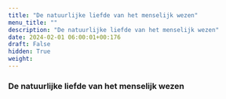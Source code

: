 ```yaml
---
title: "De natuurlijke liefde van het menselijk wezen"
menu_title: ""
description: "De natuurlijke liefde van het menselijk wezen"
date: 2024-02-01 06:00:01+00:176
draft: False
hidden: True
weight:
---
```

### De natuurlijke liefde van het menselijk wezen
